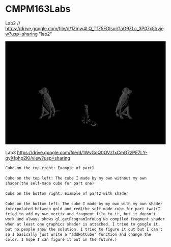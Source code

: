 # CMPM163Labs
Lab2 // https://drive.google.com/file/d/1Zmw4LQ_TfZ5EDlsurGaG9ZLc_3P07x5I/view?usp=sharing  "lab2"

![](Lab2/Scence.png)

Lab3  https://drive.google.com/file/d/1WvGoQ0OVz1xCmG7zPE7LY-qyXfphp2Ki/view?usp=sharing

    Cube on the top right: Example of part1
    
    Cube on the top left: The cube I made by my own without my own shader(the self-made cube for part one)
    
    Cube on the bottom right: Example of part2 with shader
   
    Cube on the bottom left: The cube I made by my own with my own shader interpolated between gold and red(the self-made cube for part two)(I tried to add my own vertix and fragment file to it, but it doesn't work and always shows gl.getProgramInfoLog No compiled fragment shader when at least one graphics shader is attached. I tried to google it, but no people show the solution. I tried to figure it out but I can't so I basically just write a "addHotCube" function and change the color. I hope I can figure it out in the future.)
